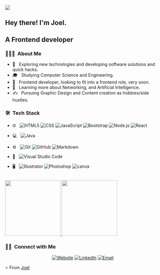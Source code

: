 <img src="https://thekloudco.com/wp-content/uploads/2020/03/Frontend-Development-Service-1.png" />

<h2> Hey there! I'm Joel.</h2>

<h2> A Frontend developer </h2>

<h3> 👨🏻‍💻 &nbsp;About Me </h3>

- 🤔 &nbsp; Exploring new technologies and developing software solutions and quick hacks.
- 🎓 &nbsp; Studying Computer Science and Engineering.
- 💼 &nbsp; Frontend developer, looking to fit into a frontend role, very soon.
- 🌱 &nbsp; Learning more about Networking, and Artificial Intelligence.
- ✍️ &nbsp; Pursuing Graphic Design and Content creation as hobbies/side hustles.

<h3> 🛠 &nbsp;Tech Stack</h3>
  
- 🌐 &nbsp;
  ![HTML5](https://img.shields.io/badge/-HTML5-333333?style=flat&logo=HTML5)
  ![CSS](https://img.shields.io/badge/-CSS-333333?style=flat&logo=CSS3&logoColor=1572B6)
  ![JavaScript](https://img.shields.io/badge/-JavaScript-333333?style=flat&logo=javascript)
  ![Bootstrap](https://img.shields.io/badge/-Bootstrap-333333?style=flat&logo=bootstrap&logoColor=563D7C)
  ![Node.js](https://img.shields.io/badge/-Node.js-333333?style=flat&logo=node.js)
  ![React](https://img.shields.io/badge/-React-333333?style=flat&logo=react)
  
- 💻 &nbsp;
 ![Java](https://img.shields.io/badge/-Java-333333?style=flat&logo=Java&logoColor=007396)

- ⚙️ &nbsp;
  ![Git](https://img.shields.io/badge/-Git-333333?style=flat&logo=git)
  ![GitHub](https://img.shields.io/badge/-GitHub-333333?style=flat&logo=github)
  ![Markdown](https://img.shields.io/badge/-Markdown-333333?style=flat&logo=markdown)
  
- 🔧 &nbsp;
  ![Visual Studio Code](https://img.shields.io/badge/-Visual%20Studio%20Code-333333?style=flat&logo=visual-studio-code&logoColor=007ACC)
 
- 🖥 &nbsp;
  ![Illustrator](https://img.shields.io/badge/-Illustrator-333333?style=flat&logo=adobe-illustrator)
  ![Photoshop](https://img.shields.io/badge/-Photoshop-333333?style=flat&logo=adobe-photoshop)
  ![canva](https://img.shields.io/badge/Canva-blue)

<br/>

<a href="https://github.com/Joel0007tech">
  <img height="180em" src="https://github-readme-stats.vercel.app/api?username=Joel0007tech&theme=buefy&show_icons=true" />
  <img height="180em" src="https://github-readme-stats.vercel.app/api/top-langs/?username=Joel0007tech&theme=buefy&layout=compact" />
</a>

<br/>

<h3> 🤝🏻 &nbsp;Connect with Me </h3>

<p align="center">
<a href="https://joel-folio.vercel.app/"><img alt="Website" src="https://img.shields.io/badge/www.joel-folio.com-blue?style=flat-square&logo=google-chrome"></a>
<a href="https://www.linkedin.com/in/joelajiola/"><img alt="LinkedIn" src="https://img.shields.io/badge/LinkedIn-Joel-blue?style=flat-square&logo=linkedin"></a>
<!--  <a href="https://twitter.com/jotechy" alt="Twitter"><img src="https://github.com/nitish-awasthi/nitish-awasthi/blob/master/twitter.png" height="30" width="30"></a>  -->
<a href="mailto:ajiolajoel@gmail.com"><img alt="Email" src="https://img.shields.io/badge/Email-ajiolajoel@gmail.com-blue?style=flat-square&logo=gmail"></a>
</p>

⭐️ From [Joel](https://github.com/Joel0007tech)

